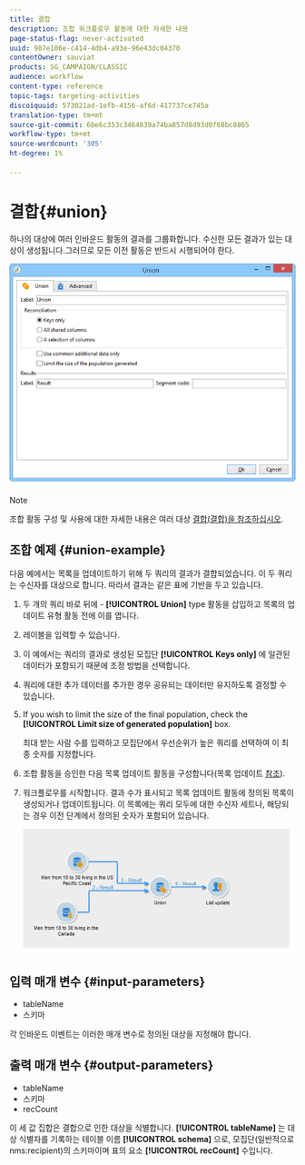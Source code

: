 ```yaml
---
title: 결합
description: 조합 워크플로우 활동에 대한 자세한 내용
page-status-flag: never-activated
uuid: 987e106e-c414-4db4-a93e-96e43dc04370
contentOwner: sauviat
products: SG_CAMPAIGN/CLASSIC
audience: workflow
content-type: reference
topic-tags: targeting-activities
discoiquuid: 573021ad-1efb-4156-af6d-417737ce745a
translation-type: tm+mt
source-git-commit: 6be6c353c3464839a74ba857d8d93d0f68bc8865
workflow-type: tm+mt
source-wordcount: '305'
ht-degree: 1%

---
```



# 결합{#union}

하나의 대상에 여러 인바운드 활동의 결과를 그룹화합니다. 수신한 모든 결과가 있는 대상이 생성됩니다.그러므로 모든 이전 활동은 반드시 시행되어야 한다.

![](assets/s_user_segmentation_union.png)

>[!NOTE]
>
>조합 활동 구성 및 사용에 대한 자세한 내용은 여러 대상 [결합(결합)을 참조하십시오](../../workflow/using/targeting-data.md#combining-several-targets--union-).

## 조합 예제 {#union-example}

다음 예에서는 목록을 업데이트하기 위해 두 쿼리의 결과가 결합되었습니다. 이 두 쿼리는 수신자를 대상으로 합니다. 따라서 결과는 같은 표에 기반을 두고 있습니다.

1. 두 개의 쿼리 바로 뒤에 - **[!UICONTROL Union]** type 활동을 삽입하고 목록의 업데이트 유형 활동 전에 이를 엽니다.
1. 레이블을 입력할 수 있습니다.
1. 이 예에서는 쿼리의 결과로 생성된 모집단 **[!UICONTROL Keys only]** 에 일관된 데이터가 포함되기 때문에 조정 방법을 선택합니다.
1. 쿼리에 대한 추가 데이터를 추가한 경우 공유되는 데이터만 유지하도록 결정할 수 있습니다.
1. If you wish to limit the size of the final population, check the **[!UICONTROL Limit size of generated population]** box.

   최대 받는 사람 수를 입력하고 모집단에서 우선순위가 높은 쿼리를 선택하여 이 최종 숫자를 지정합니다.

1. 조합 활동을 승인한 다음 목록 업데이트 활동을 구성합니다(목록 업데이트 [참조](../../workflow/using/list-update.md)).
1. 워크플로우를 시작합니다. 결과 수가 표시되고 목록 업데이트 활동에 정의된 목록이 생성되거나 업데이트됩니다. 이 목록에는 쿼리 모두에 대한 수신자 세트나, 해당되는 경우 이전 단계에서 정의된 숫자가 포함되어 있습니다.

   ![](assets/union_example.png)

## 입력 매개 변수 {#input-parameters}

* tableName
* 스키마

각 인바운드 이벤트는 이러한 매개 변수로 정의된 대상을 지정해야 합니다.

## 출력 매개 변수 {#output-parameters}

* tableName
* 스키마
* recCount

이 세 값 집합은 결합으로 인한 대상을 식별합니다. **[!UICONTROL tableName]** 는 대상 식별자를 기록하는 테이블 이름 **[!UICONTROL schema]** 으로, 모집단(일반적으로 nms:recipient)의 스키마이며 표의 요소 **[!UICONTROL recCount]** 수입니다.

